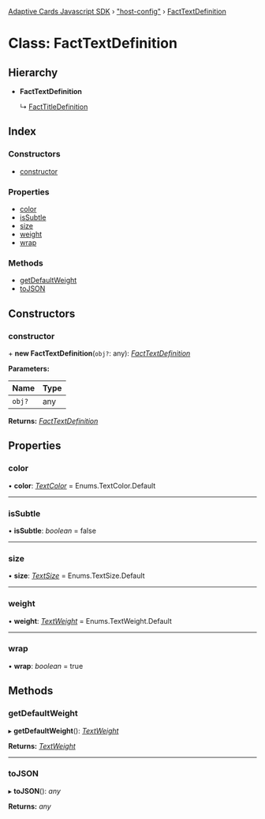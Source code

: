 [Adaptive Cards Javascript SDK](../README.md) › ["host-config"](../modules/_host_config_.md) › [FactTextDefinition](_host_config_.facttextdefinition.md)

# Class: FactTextDefinition

## Hierarchy

* **FactTextDefinition**

  ↳ [FactTitleDefinition](_host_config_.facttitledefinition.md)

## Index

### Constructors

* [constructor](_host_config_.facttextdefinition.md#constructor)

### Properties

* [color](_host_config_.facttextdefinition.md#color)
* [isSubtle](_host_config_.facttextdefinition.md#issubtle)
* [size](_host_config_.facttextdefinition.md#size)
* [weight](_host_config_.facttextdefinition.md#weight)
* [wrap](_host_config_.facttextdefinition.md#wrap)

### Methods

* [getDefaultWeight](_host_config_.facttextdefinition.md#getdefaultweight)
* [toJSON](_host_config_.facttextdefinition.md#tojson)

## Constructors

###  constructor

\+ **new FactTextDefinition**(`obj?`: any): *[FactTextDefinition](_host_config_.facttextdefinition.md)*

**Parameters:**

Name | Type |
------ | ------ |
`obj?` | any |

**Returns:** *[FactTextDefinition](_host_config_.facttextdefinition.md)*

## Properties

###  color

• **color**: *[TextColor](../enums/_enums_.textcolor.md)* = Enums.TextColor.Default

___

###  isSubtle

• **isSubtle**: *boolean* = false

___

###  size

• **size**: *[TextSize](../enums/_enums_.textsize.md)* = Enums.TextSize.Default

___

###  weight

• **weight**: *[TextWeight](../enums/_enums_.textweight.md)* = Enums.TextWeight.Default

___

###  wrap

• **wrap**: *boolean* = true

## Methods

###  getDefaultWeight

▸ **getDefaultWeight**(): *[TextWeight](../enums/_enums_.textweight.md)*

**Returns:** *[TextWeight](../enums/_enums_.textweight.md)*

___

###  toJSON

▸ **toJSON**(): *any*

**Returns:** *any*
